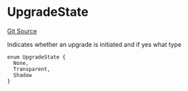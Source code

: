 # UpgradeState
[Git Source](https://github.com/matter-labs/zksync-contracts/blob/a1506a91fd7e3b73aa6fe10caf12e32f39e26211/contracts/l1-contracts/state-transition/chain-deps/ZKChainStorage.sol)

Indicates whether an upgrade is initiated and if yes what type


```solidity
enum UpgradeState {
  None,
  Transparent,
  Shadow
}
```

